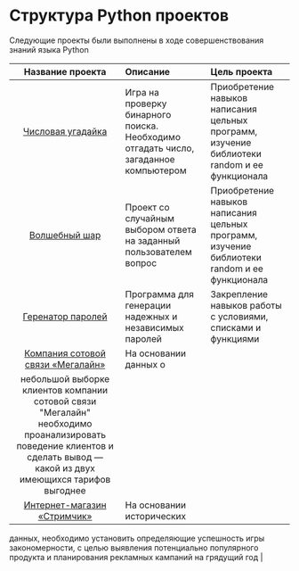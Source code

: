# Структура Python проектов

Следующие проекты были выполнены в ходе совершенствования знаний языка Python

| Название проекта | Описание    | Цель проекта |
|:----------------:|:------------|:------------ |
| [Числовая угадайка](https://github.com/mrKostya19/Data-Analyst/tree/main/Python%20projects/guessing_game) | Игра на проверку бинарного поиска. Необходимо отгадать число, загаданное компьютером | Приобретение навыков написания цельных программ, изучение библиотеки random и ее функционала |
| [Волшебный шар](https://github.com/mrKostya19/Data-Analyst/tree/main/Python%20projects/magik_ball) |Проект со случайным выбором ответа на заданный пользователем вопрос | Приобретение навыков написания цельных программ, изучение библиотеки random и ее функционала |
| [Геренатор паролей](https://github.com/mrKostya19/Data-Analyst/tree/main/Python%20projects/password_generator) | Программа для генерации надежных и независимых паролей | Закрепление навыков работы с условиями, списками и функциями |
| [Компания сотовой связи «Мегалайн»](https://github.com/mrKostya19/Data-Analyst/tree/main/Data_Analyst_projects/Megaline_company) | На основании данных о 
небольшой выборке клиентов компании сотовой связи "Мегалайн" необходимо проанализировать поведение клиентов и сделать вывод — какой из двух имеющихся тарифов выгоднее |
| [Интернет-магазин «Стримчик»](https://github.com/mrKostya19/Data-Analyst/tree/main/Data_Analyst_projects/online_store_Streamchik) | На основании исторических 
данных, необходимо установить определяющие успешность игры закономерности, с целью выявления потенциально популярного продукта и планирования рекламных кампаний 
на грядущий год |
